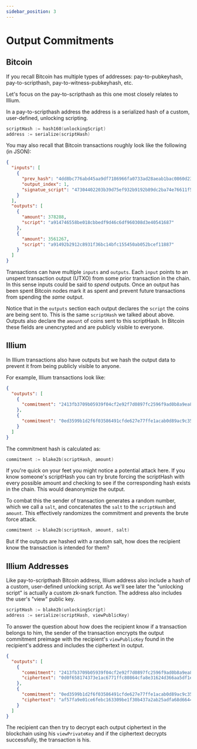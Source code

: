 ```yaml
---
sidebar_position: 3
---
```


# Output Commitments

## Bitcoin

If you recall Bitcoin has multiple types of addresses: pay-to-pubkeyhash, pay-to-scripthash, pay-to-witness-pubkeyhash, etc.

Let's focus on the pay-to-scripthash as this one most closely relates to Illium. 

In a pay-to-scripthash address the address is a serialized hash of a custom, user-defined, unlocking scripting. 

```go
scriptHash := hash160(unlockingScript)
address := serialize(scriptHash)
```

You may also recall that Bitcoin transactions roughly look like the following (in JSON):

```json
{
  "inputs": [
    {
      "prev_hash": "4dd8bc776abd45aa9df7186966fa0733ad28aeab1bac0860d2316a051e65c6d2",
      "output_index": 1,
      "signatue_script": "47304402203b39d75ef932b9192b89dc2ba74e76611f552ef7167e74d55ef5e6822740a8140220063231351174d6c31ca15b7da1d8d60cc8f8a764fd578a9a11c1b564522c512b01210391adc032a6cd78870d5ec400bdecc031344e96364654f1cfedb34fdbd6afaea5",
    }
  ],
  "outputs": [
    {
      "amount": 378288,
      "script": "a914746558be018cbbedf9d46c6df960308d3e40541687"
    },
    {
      "amount": 3561267,
      "script": "a91492b2912c8931f36bc14bfc155450ab052bcef11887"
    }
  ]
}
```

Transactions can have multiple `inputs` and `outputs`. Each `input` points to an unspent transaction output (UTXO) from
some prior transaction in the chain. In this sense inputs could be said to *spend* outputs. Once an output has been spent
Bitcoin nodes mark it as spent and prevent future transactions from spending the *same* output.

Notice that in the `outputs` section each output declares the `script` the coins are being sent to. This is the same 
`scriptHash` we talked about above. Outputs also declare the `amount` of coins sent to this scriptHash. 
In Bitcoin these fields are unencrypted and are publicly visible to everyone.

## Illium

In Illium transactions also have outputs but we hash the output data to prevent it from being publicly visible to anyone. 

For example, Illium transactions look like:

```json
{
  "outputs": [
    {
      "commitment": "2413fb3709b05939f04cf2e92f7d0897fc2596f9ad0b8a9ea855c7bfebaae892"
    },
    {
      "commitment": "0ed3599b1d2f6f03586491cfde627e77ffe1acab0d89ac9c35d738369e4f527d"
    }
  ]
}
```

The commitment hash is calculated as:

```go
commitment := blake2b(scriptHash, amount)
```

If you're quick on your feet you might notice a potential attack here. If you know someone's scriptHash you can try brute
forcing the scriptHash with every possible amount and checking to see if the corresponding hash exists in the chain. This
would deanonymize the output. 

To combat this the sender of transaction generates a random number, which we call a `salt`, and concatenates the `salt` 
to the `scriptHash` and `amount`. This effectively randomizes the commitment and prevents the brute force attack.

```go
commitment := blake2b(scriptHash, amount, salt)
```

But if the outputs are hashed with a random salt, how does the recipient know the transaction is intended for them? 

## Illium Addresses

Like pay-to-scripthash Bitcoin address, Illium address also include a hash of a custom, user-defined unlocking script.
As we'll see later the "unlocking script" is actually a custom zk-snark function. The address also includes the user's 
"view" public key.

```go
scriptHash := blake2b(unlockingScript)
address := serialize(scriptHash, viewPublicKey)
```

To answer the question about how does the recipient know if a transaction belongs to him, the sender of the transaction 
encrypts the output commitment preimage with the recipient's `viewPublicKey` found in the recipient's address and includes the ciphertext in output.

```json
{
  "outputs": [
    {
      "commitment": "2413fb3709b05939f04cf2e92f7d0897fc2596f9ad0b8a9ea855c7bfebaae892",
      "ciphertext": "0d0f658174373e1ac6771ffc80864cfa8e31624d366aa5df1e55346ebc0bcd64eb44e9272f741a80e041e58dcc7b2bf45ba6847ebc3fbb29f0b6d659c4ed8aa46ea1a3fb0f3dd9d540b79c8e607cf79386e7541669aff59d8965339af31afb0c37013ade50fa8f4bb7192fabf91b86a38103f1930ea8635c6f8011646b4faa41"
    },
    {
      "commitment": "0ed3599b1d2f6f03586491cfde627e77ffe1acab0d89ac9c35d738369e4f527d",
      "ciphertext": "af57fa9e01ce6febc163309be1f30b437a2ab25adfa68d664412ef5e1b4897a1c50c4c5136446f5b53b038e7ee150385878c7ac2fd0c18ae657a3e387deaf36c630930c28aa50e0852009b99cded71e3e981112e4965e7f058bab4edd45901ef664c520611137944379dbf751d336582a0498b6fba77768bddad1c96f2f69261"
    }
  ]
}
```

The recipient can then try to decrypt each output ciphertext in the blockchain using his `viewPrivateKey` and if the ciphertext decrypts
successfully, the transaction is his. 
